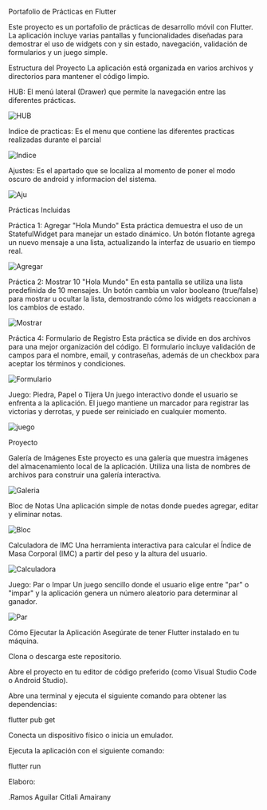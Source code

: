 Portafolio de Prácticas en Flutter

Este proyecto es un portafolio de prácticas de desarrollo móvil con Flutter. La aplicación incluye varias pantallas y funcionalidades diseñadas para demostrar el uso de widgets con y sin estado, navegación, validación de formularios y un juego simple.

Estructura del Proyecto
La aplicación está organizada en varios archivos y directorios para mantener el código limpio.


HUB: El menú lateral (Drawer) que permite la navegación entre las diferentes prácticas.

![HUB](assets/images/HUB.jpg)

Indice de practicas: Es el menu que contiene las diferentes practicas realizadas durante el parcial

![Indice](assets/images/Indice.jpg)

Ajustes: Es el apartado que se localiza al momento de poner el modo oscuro de android y informacion del sistema.

![Aju](assets/images/acercade.jpg)

Prácticas Incluidas

Práctica 1: Agregar "Hola Mundo"
Esta práctica demuestra el uso de un StatefulWidget para manejar un estado dinámico. Un botón flotante agrega un nuevo mensaje a una lista, actualizando la interfaz de usuario en tiempo real.

![Agregar](assets/images/agregar.jpg)


Práctica 2: Mostrar 10 "Hola Mundo"
En esta pantalla se utiliza una lista predefinida de 10 mensajes. Un botón cambia un valor booleano (true/false) para mostrar u ocultar la lista, demostrando cómo los widgets reaccionan a los cambios de estado.

![Mostrar](assets/images/mostrar.jpg)

Práctica 4: Formulario de Registro
Esta práctica se divide en dos archivos para una mejor organización del código. El formulario incluye validación de campos para el nombre, email, y contraseñas, además de un checkbox para aceptar los términos y condiciones.

![Formulario](assets/images/form.jpg)

Juego: Piedra, Papel o Tijera
Un juego interactivo donde el usuario se enfrenta a la aplicación. El juego mantiene un marcador para registrar las victorias y derrotas, y puede ser reiniciado en cualquier momento.

![juego](assets/images/juego.jpg)

Proyecto

Galería de Imágenes
Este proyecto es una galería que muestra imágenes del almacenamiento local de la aplicación. Utiliza una lista de nombres de archivos para construir una galería interactiva.

![Galeria](assets/images/imagenes.jpg)

Bloc de Notas
Una aplicación simple de notas donde puedes agregar, editar y eliminar notas.

![Bloc](assets/images/Bloc.jpg)

Calculadora de IMC
Una herramienta interactiva para calcular el Índice de Masa Corporal (IMC) a partir del peso y la altura del usuario.

![Calculadora](assets/images/Calculadora.jpg)

Juego: Par o Impar
Un juego sencillo donde el usuario elige entre "par" o "impar" y la aplicación genera un número aleatorio para determinar al ganador.

![Par](assets/images/paroimpar.jpg)

Cómo Ejecutar la Aplicación
Asegúrate de tener Flutter instalado en tu máquina.

Clona o descarga este repositorio.

Abre el proyecto en tu editor de código preferido (como Visual Studio Code o Android Studio).

Abre una terminal y ejecuta el siguiente comando para obtener las dependencias:

flutter pub get

Conecta un dispositivo físico o inicia un emulador.

Ejecuta la aplicación con el siguiente comando:

flutter run

Elaboro:

.Ramos Aguilar Citlali Amairany